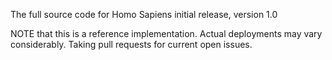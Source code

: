 

The full source code for Homo Sapiens initial release, version 1.0

NOTE that this is a reference implementation. Actual deployments may vary considerably.
Taking pull requests for current open issues.
